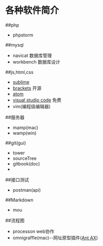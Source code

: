 # 各种软件简介

##php
* phpstorm

##mysql
* navicat 数据库管理
* workbench 数据库设计

##js,html,css
* [sublime](http://www.sublimetext.com/)
* [brackets](http://brackets.io/) 开源
* [atom](https://atom.io/)
* [visual studio code](https://code.visualstudio.com/?utm_expid=101350005-27.GqBWbOBuSRqlazQC_nNSRg.0) 免费
* vim(编程级编辑器)

##服务器
* mamp(mac)
* wamp(win)

##git(gui)
* tower
* sourceTree
* gitbook(doc)
* 

##接口测试
* postman(api)

##Markdown
* mou

##流程图
* processon web协作
* omnigraffle(mac)--网址原型插件([Ant AX](http://ux.ant.design/))
